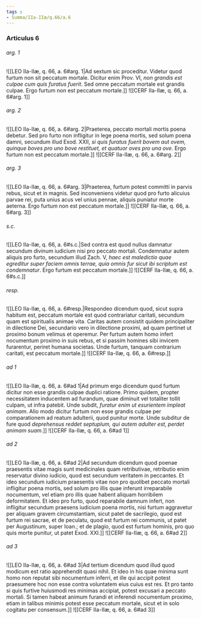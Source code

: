 ```yaml
---
tags : 
- Summa/IIa-IIæ/q.66/a.6
---
```


### Articulus 6

###### arg. 1
![[LEO IIa-IIæ, q. 66, a. 6#arg. 1|Ad sextum sic proceditur. Videtur quod furtum non sit peccatum mortale. Dicitur enim Prov. VI, *non grandis est culpae cum quis furatus fuerit*. Sed omne peccatum mortale est grandis culpae. Ergo furtum non est peccatum mortale.]]
![[CERF IIa-IIæ, q. 66, a. 6#arg. 1]]

###### arg. 2
![[LEO IIa-IIæ, q. 66, a. 6#arg. 2|Praeterea, peccato mortali mortis poena debetur. Sed pro furto non infligitur in lege poena mortis, sed solum poena damni, secundum illud Exod. XXII, *si quis furatus fuerit bovem aut ovem, quinque boves pro uno bove restituet, et quatuor oves pro una ove*. Ergo furtum non est peccatum mortale.]]
![[CERF IIa-IIæ, q. 66, a. 6#arg. 2]]

###### arg. 3
![[LEO IIa-IIæ, q. 66, a. 6#arg. 3|Praeterea, furtum potest committi in parvis rebus, sicut et in magnis. Sed inconveniens videtur quod pro furto alicuius parvae rei, puta unius acus vel unius pennae, aliquis puniatur morte aeterna. Ergo furtum non est peccatum mortale.]]
![[CERF IIa-IIæ, q. 66, a. 6#arg. 3]]

###### s.c.
![[LEO IIa-IIæ, q. 66, a. 6#s.c.|Sed contra est quod nullus damnatur secundum divinum iudicium nisi pro peccato mortali. Condemnatur autem aliquis pro furto, secundum illud Zach. V, *haec est maledictio quae egreditur super faciem omnis terrae, quia omnis fur sicut ibi scriptum est condemnatur*. Ergo furtum est peccatum mortale.]]
![[CERF IIa-IIæ, q. 66, a. 6#s.c.]]

###### resp.
![[LEO IIa-IIæ, q. 66, a. 6#resp.|Respondeo dicendum quod, sicut supra habitum est, peccatum mortale est quod contrariatur caritati, secundum quam est spiritualis animae vita. Caritas autem consistit quidem principaliter in dilectione Dei, secundario vero in dilectione proximi, ad quam pertinet ut proximo bonum velimus et operemur. Per furtum autem homo infert nocumentum proximo in suis rebus, et si passim homines sibi invicem furarentur, periret humana societas. Unde furtum, tanquam contrarium caritati, est peccatum mortale.]]
![[CERF IIa-IIæ, q. 66, a. 6#resp.]]

###### ad 1
![[LEO IIa-IIæ, q. 66, a. 6#ad 1|Ad primum ergo dicendum quod furtum dicitur non esse grandis culpae duplici ratione. Primo quidem, propter necessitatem inducentem ad furandum, quae diminuit vel totaliter tollit culpam, ut infra patebit. Unde subdit, *furatur enim ut esurientem impleat animam*. Alio modo dicitur furtum non esse grandis culpae per comparationem ad reatum adulterii, quod punitur morte. Unde subditur de fure quod *deprehensus reddet septuplum, qui autem adulter est, perdet animam suam*.]]
![[CERF IIa-IIæ, q. 66, a. 6#ad 1]]

###### ad 2
![[LEO IIa-IIæ, q. 66, a. 6#ad 2|Ad secundum dicendum quod poenae praesentis vitae magis sunt medicinales quam retributivae, retributio enim reservatur divino iudicio, quod est secundum veritatem in peccantes. Et ideo secundum iudicium praesentis vitae non pro quolibet peccato mortali infligitur poena mortis, sed solum pro illis quae inferunt irreparabile nocumentum, vel etiam pro illis quae habent aliquam horribilem deformitatem. Et ideo pro furto, quod reparabile damnum infert, non infligitur secundum praesens iudicium poena mortis, nisi furtum aggravetur per aliquam gravem circumstantiam, sicut patet de sacrilegio, quod est furtum rei sacrae, et de peculatu, quod est furtum rei communis, ut patet per Augustinum, super Ioan.; et de plagio, quod est furtum hominis, pro quo quis morte punitur, ut patet Exod. XXI.]]
![[CERF IIa-IIæ, q. 66, a. 6#ad 2]]

###### ad 3
![[LEO IIa-IIæ, q. 66, a. 6#ad 3|Ad tertium dicendum quod illud quod modicum est ratio apprehendit quasi nihil. Et ideo in his quae minima sunt homo non reputat sibi nocumentum inferri, et ille qui accipit potest praesumere hoc non esse contra voluntatem eius cuius est res. Et pro tanto si quis furtive huiusmodi res minimas accipiat, potest excusari a peccato mortali. Si tamen habeat animum furandi et inferendi nocumentum proximo, etiam in talibus minimis potest esse peccatum mortale, sicut et in solo cogitatu per consensum.]]
![[CERF IIa-IIæ, q. 66, a. 6#ad 3]]

